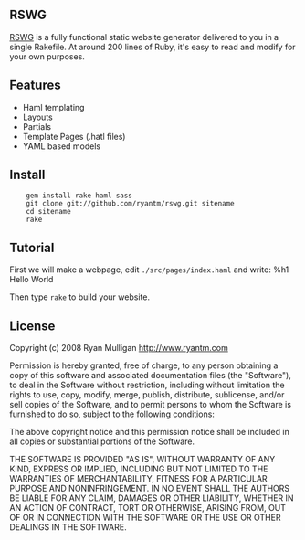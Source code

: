 RSWG
---

[RSWG](http://github.com/ryantm/rswg/) is a fully functional static website generator delivered to you in a single Rakefile. At around 200 lines of Ruby, it's easy to read and modify for your own purposes.

Features
---
* Haml templating
* Layouts
* Partials
* Template Pages (.hatl files)
* YAML based models

Install
---
        gem install rake haml sass
    	git clone git://github.com/ryantm/rswg.git sitename
        cd sitename
        rake

Tutorial
---

First we will make a webpage, edit `./src/pages/index.haml` and write:
        %h1 Hello World

Then type `rake` to build your website. 



License
-------

Copyright (c) 2008 Ryan Mulligan <http://www.ryantm.com>

Permission is hereby granted, free of charge, to any person obtaining a copy
of this software and associated documentation files (the "Software"), to
deal in the Software without restriction, including without limitation the
rights to use, copy, modify, merge, publish, distribute, sublicense, and/or
sell copies of the Software, and to permit persons to whom the Software is
furnished to do so, subject to the following conditions:

The above copyright notice and this permission notice shall be included in
all copies or substantial portions of the Software.

THE SOFTWARE IS PROVIDED "AS IS", WITHOUT WARRANTY OF ANY KIND, EXPRESS OR
IMPLIED, INCLUDING BUT NOT LIMITED TO THE WARRANTIES OF MERCHANTABILITY,
FITNESS FOR A PARTICULAR PURPOSE AND NONINFRINGEMENT. IN NO EVENT SHALL
THE AUTHORS BE LIABLE FOR ANY CLAIM, DAMAGES OR OTHER LIABILITY, WHETHER
IN AN ACTION OF CONTRACT, TORT OR OTHERWISE, ARISING FROM, OUT OF OR IN
CONNECTION WITH THE SOFTWARE OR THE USE OR OTHER DEALINGS IN THE SOFTWARE.
